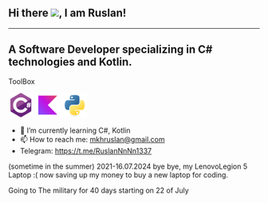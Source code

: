 ## Hi there <img src="https://raw.githubusercontent.com/MartinHeinz/MartinHeinz/master/wave.gif" width="30px">, I am Ruslan!
---
A Software Developer specializing in C# technologies and Kotlin.
---
ToolBox

<img src="https://github.com/devicons/devicon/blob/master/icons/csharp/csharp-original.svg" alt="csharp" width="50" height="50"> <img src="https://github.com/devicons/devicon/blob/master/icons/kotlin/kotlin-original.svg" alt="kotlin" width="50" height="50"> <img src="https://github.com/devicons/devicon/blob/master/icons/python/python-original.svg" alt="python" width="50" height="50">


- 🌱 I’m currently learning C#, Kotlin
- 📫 How to reach me: mkhruslan@gmail.com
- Telegram: https://t.me/RuslanNnNn1337


(sometime in the summer) 2021-16.07.2024
bye bye, my LenovoLegion 5 Laptop :(
now saving up my money to buy a new laptop for coding.

Going to The military for 40 days starting on 22 of July
<!--
**RuslanMakhanov/RuslanMakhanov** is a ✨ _special_ ✨ repository because its `README.md` (this file) appears on your GitHub profile.

Here are some ideas to get you started:

- 🔭 I’m currently working on ...
- 🌱 I’m currently learning ...
- 👯 I’m looking to collaborate on ...
- 🤔 I’m looking for help with ...
- 💬 Ask me about ...
- 📫 How to reach me: ...
- 😄 Pronouns: ...
- ⚡ Fun fact: ...
-->
